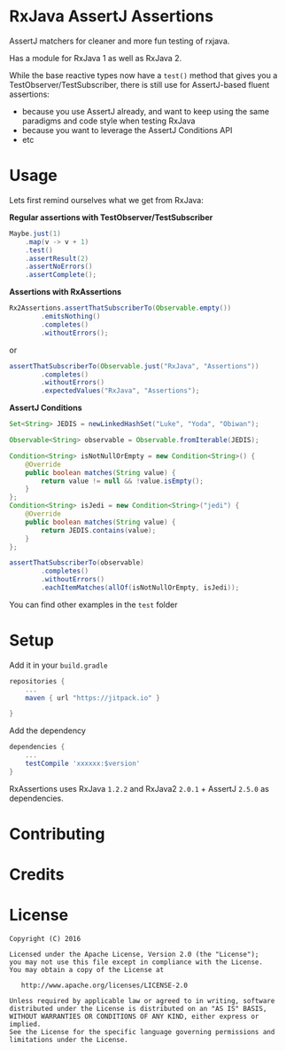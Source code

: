 # RxJava AssertJ Assertions

AssertJ matchers for cleaner and more fun testing of rxjava.

Has a module for RxJava 1 as well as RxJava 2.

While the base reactive types now have a `test()` method that gives you a TestObserver/TestSubscriber, there is still use for AssertJ-based fluent assertions:
- because you use AssertJ already, and want to keep using the same paradigms and code style when testing RxJava
- because you want to leverage the AssertJ Conditions API
- etc

# Usage

Lets first remind ourselves what we get from RxJava:

**Regular assertions with TestObserver/TestSubscriber**
```java
Maybe.just(1)
	.map(v -> v + 1)
	.test()
	.assertResult(2)
	.assertNoErrors()
	.assertComplete();
```

**Assertions with RxAssertions**
```java
Rx2Assertions.assertThatSubscriberTo(Observable.empty())
		.emitsNothing()
		.completes()
		.withoutErrors();
```
or

```java
assertThatSubscriberTo(Observable.just("RxJava", "Assertions"))
		.completes()
		.withoutErrors()
		.expectedValues("RxJava", "Assertions");
```
**AssertJ Conditions**

```java
Set<String> JEDIS = newLinkedHashSet("Luke", "Yoda", "Obiwan");

Observable<String> observable = Observable.fromIterable(JEDIS);

Condition<String> isNotNullOrEmpty = new Condition<String>() {
    @Override
    public boolean matches(String value) {
        return value != null && !value.isEmpty();
    }
};
Condition<String> isJedi = new Condition<String>("jedi") {
    @Override
    public boolean matches(String value) {
        return JEDIS.contains(value);
    }
};

assertThatSubscriberTo(observable)
        .completes()
        .withoutErrors()
        .eachItemMatches(allOf(isNotNullOrEmpty, isJedi));
```

You can find other examples in the `test` folder

# Setup

Add it in your `build.gradle`

```groovy
repositories {
	...
	maven { url "https://jitpack.io" }

}
```
Add the dependency

```groovy
dependencies {
	...
	testCompile 'xxxxxx:$version'
}
```

RxAssertions uses RxJava `1.2.2` and RxJava2 `2.0.1` + AssertJ `2.5.0` as dependencies.

# Contributing



# Credits


# License

```
Copyright (C) 2016

Licensed under the Apache License, Version 2.0 (the "License");
you may not use this file except in compliance with the License.
You may obtain a copy of the License at

   http://www.apache.org/licenses/LICENSE-2.0

Unless required by applicable law or agreed to in writing, software
distributed under the License is distributed on an "AS IS" BASIS,
WITHOUT WARRANTIES OR CONDITIONS OF ANY KIND, either express or implied.
See the License for the specific language governing permissions and
limitations under the License.
```
